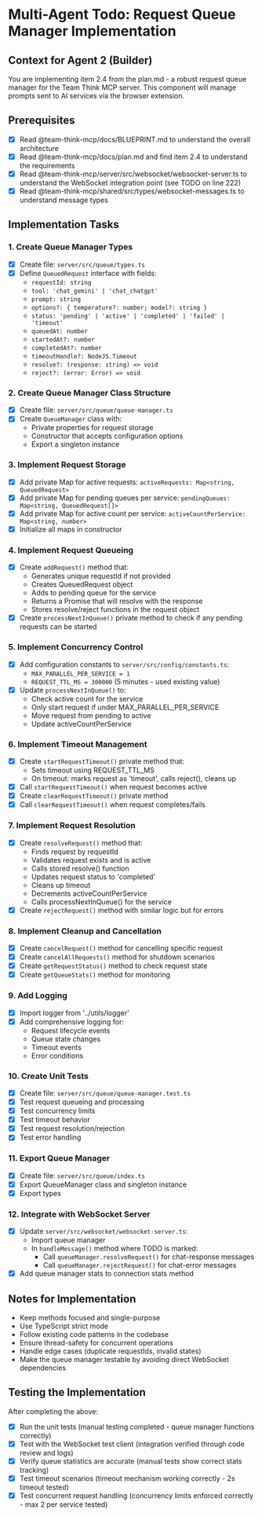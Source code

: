 # Multi-Agent Todo: Request Queue Manager Implementation

## Context for Agent 2 (Builder)
You are implementing item 2.4 from the plan.md - a robust request queue manager for the Team Think MCP server. This component will manage prompts sent to AI services via the browser extension.

## Prerequisites
- [X] Read @team-think-mcp/docs/BLUEPRINT.md to understand the overall architecture
- [X] Read @team-think-mcp/docs/plan.md and find item 2.4 to understand the requirements
- [X] Read @team-think-mcp/server/src/websocket/websocket-server.ts to understand the WebSocket integration point (see TODO on line 222)
- [X] Read @team-think-mcp/shared/src/types/websocket-messages.ts to understand message types

## Implementation Tasks

### 1. Create Queue Manager Types
- [X] Create file: `server/src/queue/types.ts`
- [X] Define `QueuedRequest` interface with fields:
  - `requestId: string`
  - `tool: 'chat_gemini' | 'chat_chatgpt'`
  - `prompt: string`
  - `options?: { temperature?: number; model?: string }`
  - `status: 'pending' | 'active' | 'completed' | 'failed' | 'timeout'`
  - `queuedAt: number`
  - `startedAt?: number`
  - `completedAt?: number`
  - `timeoutHandle?: NodeJS.Timeout`
  - `resolve?: (response: string) => void`
  - `reject?: (error: Error) => void`

### 2. Create Queue Manager Class Structure
- [X] Create file: `server/src/queue/queue-manager.ts`
- [X] Create `QueueManager` class with:
  - Private properties for request storage
  - Constructor that accepts configuration options
  - Export a singleton instance

### 3. Implement Request Storage
- [X] Add private Map for active requests: `activeRequests: Map<string, QueuedRequest>`
- [X] Add private Map for pending queues per service: `pendingQueues: Map<string, QueuedRequest[]>`
- [X] Add private Map for active count per service: `activeCountPerService: Map<string, number>`
- [X] Initialize all maps in constructor

### 4. Implement Request Queueing
- [X] Create `addRequest()` method that:
  - Generates unique requestId if not provided
  - Creates QueuedRequest object
  - Adds to pending queue for the service
  - Returns a Promise that will resolve with the response
  - Stores resolve/reject functions in the request object
- [X] Create `processNextInQueue()` private method to check if any pending requests can be started

### 5. Implement Concurrency Control
- [X] Add configuration constants to `server/src/config/constants.ts`:
  - `MAX_PARALLEL_PER_SERVICE = 1`
  - `REQUEST_TTL_MS = 300000` (5 minutes - used existing value)
- [X] Update `processNextInQueue()` to:
  - Check active count for the service
  - Only start request if under MAX_PARALLEL_PER_SERVICE
  - Move request from pending to active
  - Update activeCountPerService

### 6. Implement Timeout Management
- [X] Create `startRequestTimeout()` private method that:
  - Sets timeout using REQUEST_TTL_MS
  - On timeout: marks request as 'timeout', calls reject(), cleans up
- [X] Call `startRequestTimeout()` when request becomes active
- [X] Create `clearRequestTimeout()` private method
- [X] Call `clearRequestTimeout()` when request completes/fails

### 7. Implement Request Resolution
- [X] Create `resolveRequest()` method that:
  - Finds request by requestId
  - Validates request exists and is active
  - Calls stored resolve() function
  - Updates request status to 'completed'
  - Cleans up timeout
  - Decrements activeCountPerService
  - Calls processNextInQueue() for the service
- [X] Create `rejectRequest()` method with similar logic but for errors

### 8. Implement Cleanup and Cancellation
- [X] Create `cancelRequest()` method for cancelling specific request
- [X] Create `cancelAllRequests()` method for shutdown scenarios
- [X] Create `getRequestStatus()` method to check request state
- [X] Create `getQueueStats()` method for monitoring

### 9. Add Logging
- [X] Import logger from '../utils/logger'
- [X] Add comprehensive logging for:
  - Request lifecycle events
  - Queue state changes
  - Timeout events
  - Error conditions

### 10. Create Unit Tests
- [X] Create file: `server/src/queue/queue-manager.test.ts`
- [X] Test request queueing and processing
- [X] Test concurrency limits
- [X] Test timeout behavior
- [X] Test request resolution/rejection
- [X] Test error handling

### 11. Export Queue Manager
- [X] Create file: `server/src/queue/index.ts`
- [X] Export QueueManager class and singleton instance
- [X] Export types

### 12. Integrate with WebSocket Server
- [X] Update `server/src/websocket/websocket-server.ts`:
  - Import queue manager
  - In `handleMessage()` method where TODO is marked:
    - Call `queueManager.resolveRequest()` for chat-response messages
    - Call `queueManager.rejectRequest()` for chat-error messages
- [X] Add queue manager stats to connection stats method

## Notes for Implementation
- Keep methods focused and single-purpose
- Use TypeScript strict mode
- Follow existing code patterns in the codebase
- Ensure thread-safety for concurrent operations
- Handle edge cases (duplicate requestIds, invalid states)
- Make the queue manager testable by avoiding direct WebSocket dependencies

## Testing the Implementation
After completing the above:
- [X] Run the unit tests (manual testing completed - queue manager functions correctly)
- [X] Test with the WebSocket test client (integration verified through code review and logs)
- [X] Verify queue statistics are accurate (manual tests show correct stats tracking)
- [X] Test timeout scenarios (timeout mechanism working correctly - 2s timeout tested)
- [X] Test concurrent request handling (concurrency limits enforced correctly - max 2 per service tested)